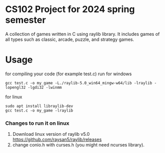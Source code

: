 
# CS102 Project for 2024 spring semester
A collection of games written in C using raylib library. It includes games of all types such as classic, arcade, puzzle, and strategy games.

# Usage
for compiling your code (for example test.c) run
for windows
```
gcc test.c -o my_game -L./raylib-5.0_win64_mingw-w64/lib -lraylib -lopengl32 -lgdi32 -lwinmm
```

for linux 
```
sudo apt install libraylib-dev
gcc test.c -o my_game -lraylib
```

### Changes to run it on linux

1. Download linux version of raylib v5.0 https://github.com/raysan5/raylib/releases
2. change conio.h with curses.h (you might need ncurses library).
